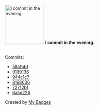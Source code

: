 <img src="https://my-badges.github.io/my-badges/evening-commits.png" alt="I commit in the evening." title="I commit in the evening." width="128">
<strong>I commit in the evening.</strong>
<br><br>

Commits:

- <a href="https://github.com/dwesh163/API-ICT/commit/58a1bbff77787bc6f9edb92b634c255b51297f39">58a1bbf</a>
- <a href="https://github.com/dwesh163/API-ICT/commit/91391362f40a09943721a2b3a32e3c46b7a10daf">9139136</a>
- <a href="https://github.com/dwesh163/API-ICT/commit/944c1c7e58dc3b07d09c0550618cf727d35cd343">944c1c7</a>
- <a href="https://github.com/dwesh163/API-ICT/commit/81686368e1e0db35c20b6cb409ff0ee0120d37a6">8168636</a>
- <a href="https://github.com/dwesh163/API-ICT/commit/72712b1c2a1b1ee98bf0110c1d3bfce1f0975785">72712b1</a>
- <a href="https://github.com/dwesh163/API-ICT/commit/6a5e226c8eae1a312cfd95547f15af532341bb02">6a5e226</a>


Created by <a href="https://github.com/my-badges/my-badges">My Badges</a>